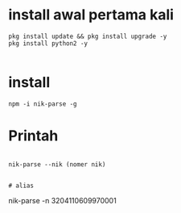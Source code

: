 # install awal pertama kali

```
pkg install update && pkg install upgrade -y
pkg install python2 -y


```

# install
```
npm -i nik-parse -g

```

# Printah
```

nik-parse --nik (nomer nik)


# alias
```
nik-parse -n 3204110609970001
